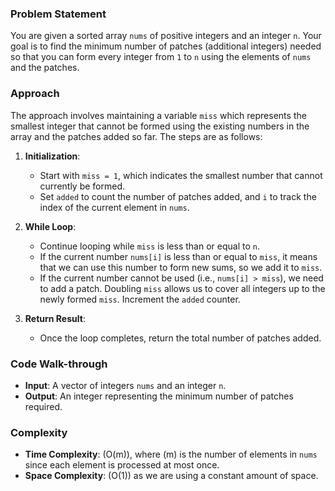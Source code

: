 ### Problem Statement
You are given a sorted array `nums` of positive integers and an integer `n`. Your goal is to find the minimum number of patches (additional integers) needed so that you can form every integer from `1` to `n` using the elements of `nums` and the patches.

### Approach
The approach involves maintaining a variable `miss` which represents the smallest integer that cannot be formed using the existing numbers in the array and the patches added so far. The steps are as follows:

1. **Initialization**:
   - Start with `miss = 1`, which indicates the smallest number that cannot currently be formed.
   - Set `added` to count the number of patches added, and `i` to track the index of the current element in `nums`.

2. **While Loop**:
   - Continue looping while `miss` is less than or equal to `n`.
   - If the current number `nums[i]` is less than or equal to `miss`, it means that we can use this number to form new sums, so we add it to `miss`.
   - If the current number cannot be used (i.e., `nums[i] > miss`), we need to add a patch. Doubling `miss` allows us to cover all integers up to the newly formed `miss`. Increment the `added` counter.

3. **Return Result**:
   - Once the loop completes, return the total number of patches added.

### Code Walk-through
- **Input**: A vector of integers `nums` and an integer `n`.
- **Output**: An integer representing the minimum number of patches required.

### Complexity
- **Time Complexity**: \(O(m)\), where \(m\) is the number of elements in `nums` since each element is processed at most once.
- **Space Complexity**: \(O(1)\) as we are using a constant amount of space.

